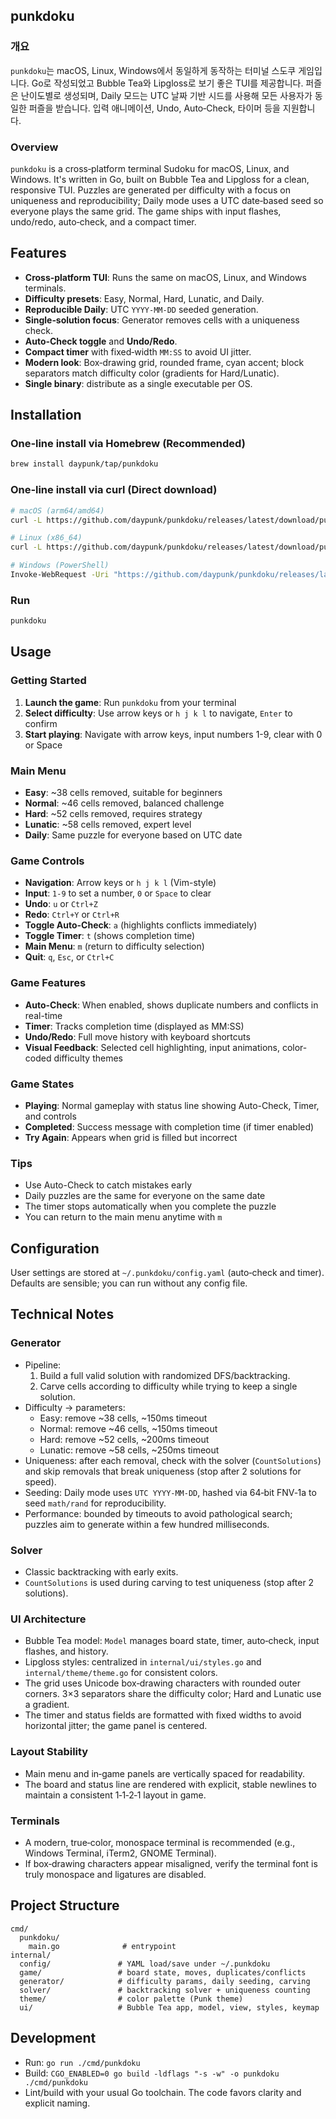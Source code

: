 ## punkdoku

### 개요
`punkdoku`는 macOS, Linux, Windows에서 동일하게 동작하는 터미널 스도쿠 게임입니다. Go로 작성되었고 Bubble Tea와 Lipgloss로 보기 좋은 TUI를 제공합니다. 퍼즐은 난이도별로 생성되며, Daily 모드는 UTC 날짜 기반 시드를 사용해 모든 사용자가 동일한 퍼즐을 받습니다. 입력 애니메이션, Undo, Auto‑Check, 타이머 등을 지원합니다.

### Overview
`punkdoku` is a cross‑platform terminal Sudoku for macOS, Linux, and Windows. It's written in Go, built on Bubble Tea and Lipgloss for a clean, responsive TUI. Puzzles are generated per difficulty with a focus on uniqueness and reproducibility; Daily mode uses a UTC date‑based seed so everyone plays the same grid. The game ships with input flashes, undo/redo, auto‑check, and a compact timer.

## Features
- **Cross‑platform TUI**: Runs the same on macOS, Linux, and Windows terminals.
- **Difficulty presets**: Easy, Normal, Hard, Lunatic, and Daily.
- **Reproducible Daily**: UTC `YYYY‑MM‑DD` seeded generation.
- **Single‑solution focus**: Generator removes cells with a uniqueness check.
- **Auto‑Check toggle** and **Undo/Redo**.
- **Compact timer** with fixed‑width `MM:SS` to avoid UI jitter.
- **Modern look**: Box‑drawing grid, rounded frame, cyan accent; block separators match difficulty color (gradients for Hard/Lunatic).
- **Single binary**: distribute as a single executable per OS.

## Installation

### One‑line install via Homebrew (Recommended)
```bash
brew install daypunk/tap/punkdoku
```

### One‑line install via curl (Direct download)
```bash
# macOS (arm64/amd64)
curl -L https://github.com/daypunk/punkdoku/releases/latest/download/punkdoku-macos -o /usr/local/bin/punkdoku && chmod +x /usr/local/bin/punkdoku

# Linux (x86_64)
curl -L https://github.com/daypunk/punkdoku/releases/latest/download/punkdoku-linux -o /usr/local/bin/punkdoku && chmod +x /usr/local/bin/punkdoku

# Windows (PowerShell)
Invoke-WebRequest -Uri "https://github.com/daypunk/punkdoku/releases/latest/download/punkdoku-windows.exe" -OutFile "punkdoku.exe"
```

### Run
```bash
punkdoku
```

## Usage

### Getting Started
1. **Launch the game**: Run `punkdoku` from your terminal
2. **Select difficulty**: Use arrow keys or `h j k l` to navigate, `Enter` to confirm
3. **Start playing**: Navigate with arrow keys, input numbers 1-9, clear with 0 or Space

### Main Menu
- **Easy**: ~38 cells removed, suitable for beginners
- **Normal**: ~46 cells removed, balanced challenge
- **Hard**: ~52 cells removed, requires strategy
- **Lunatic**: ~58 cells removed, expert level
- **Daily**: Same puzzle for everyone based on UTC date

### Game Controls
- **Navigation**: Arrow keys or `h j k l` (Vim-style)
- **Input**: `1-9` to set a number, `0` or `Space` to clear
- **Undo**: `u` or `Ctrl+Z`
- **Redo**: `Ctrl+Y` or `Ctrl+R`
- **Toggle Auto-Check**: `a` (highlights conflicts immediately)
- **Toggle Timer**: `t` (shows completion time)
- **Main Menu**: `m` (return to difficulty selection)
- **Quit**: `q`, `Esc`, or `Ctrl+C`

### Game Features
- **Auto-Check**: When enabled, shows duplicate numbers and conflicts in real-time
- **Timer**: Tracks completion time (displayed as MM:SS)
- **Undo/Redo**: Full move history with keyboard shortcuts
- **Visual Feedback**: Selected cell highlighting, input animations, color-coded difficulty themes

### Game States
- **Playing**: Normal gameplay with status line showing Auto-Check, Timer, and controls
- **Completed**: Success message with completion time (if timer enabled)
- **Try Again**: Appears when grid is filled but incorrect

### Tips
- Use Auto-Check to catch mistakes early
- Daily puzzles are the same for everyone on the same date
- The timer stops automatically when you complete the puzzle
- You can return to the main menu anytime with `m`

## Configuration

User settings are stored at `~/.punkdoku/config.yaml` (auto‑check and timer). Defaults are sensible; you can run without any config file.

## Technical Notes

### Generator
- Pipeline:
  1) Build a full valid solution with randomized DFS/backtracking.
  2) Carve cells according to difficulty while trying to keep a single solution.
- Difficulty → parameters:
  - Easy: remove ~38 cells, ~150ms timeout
  - Normal: remove ~46 cells, ~150ms timeout
  - Hard: remove ~52 cells, ~200ms timeout
  - Lunatic: remove ~58 cells, ~250ms timeout
- Uniqueness: after each removal, check with the solver (`CountSolutions`) and skip removals that break uniqueness (stop after 2 solutions for speed).
- Seeding: Daily mode uses `UTC YYYY‑MM‑DD`, hashed via 64‑bit FNV‑1a to seed `math/rand` for reproducibility.
- Performance: bounded by timeouts to avoid pathological search; puzzles aim to generate within a few hundred milliseconds.

### Solver
- Classic backtracking with early exits.
- `CountSolutions` is used during carving to test uniqueness (stop after 2 solutions).

### UI Architecture
- Bubble Tea model: `Model` manages board state, timer, auto‑check, input flashes, and history.
- Lipgloss styles: centralized in `internal/ui/styles.go` and `internal/theme/theme.go` for consistent colors.
- The grid uses Unicode box‑drawing characters with rounded outer corners. 3×3 separators share the difficulty color; Hard and Lunatic use a gradient.
- The timer and status fields are formatted with fixed widths to avoid horizontal jitter; the game panel is centered.

### Layout Stability
- Main menu and in‑game panels are vertically spaced for readability.
- The board and status line are rendered with explicit, stable newlines to maintain a consistent 1‑1‑2‑1 layout in game.

### Terminals
- A modern, true‑color, monospace terminal is recommended (e.g., Windows Terminal, iTerm2, GNOME Terminal).
- If box‑drawing characters appear misaligned, verify the terminal font is truly monospace and ligatures are disabled.

## Project Structure
```text
cmd/
  punkdoku/
    main.go              # entrypoint
internal/
  config/               # YAML load/save under ~/.punkdoku
  game/                 # board state, moves, duplicates/conflicts
  generator/            # difficulty params, daily seeding, carving
  solver/               # backtracking solver + uniqueness counting
  theme/                # color palette (Punk theme)
  ui/                   # Bubble Tea app, model, view, styles, keymap
```

## Development
- Run: `go run ./cmd/punkdoku`
- Build: `CGO_ENABLED=0 go build -ldflags "-s -w" -o punkdoku ./cmd/punkdoku`
- Lint/build with your usual Go toolchain. The code favors clarity and explicit naming.


